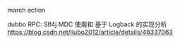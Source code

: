 march action

dubbo RPC:
Slf4j MDC 使用和 基于 Logback 的实现分析
https://blog.csdn.net/liubo2012/article/details/46337063



